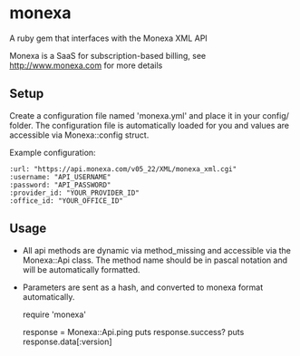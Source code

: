 monexa
======

A ruby gem that interfaces with the Monexa XML API

Monexa is a SaaS for subscription-based billing, see http://www.monexa.com for more details

Setup
-----
Create a configuration file named 'monexa.yml' and place it in your config/ folder.
The configuration file is automatically loaded for you and values are accessible via Monexa::config struct.

Example configuration:

	:url: "https://api.monexa.com/v05_22/XML/monexa_xml.cgi"
	:username: "API_USERNAME"
	:password: "API_PASSWORD"
	:provider_id: "YOUR_PROVIDER_ID"
	:office_id: "YOUR_OFFICE_ID"

Usage
---

- All api methods are dynamic via method_missing and accessible via the Monexa::Api class. The method name should be in pascal notation and will be automatically formatted.
- Parameters are sent as a hash, and converted to monexa format automatically.


	require 'monexa'
	
	response = Monexa::Api.ping
	puts response.success?
	puts response.data[:version]
